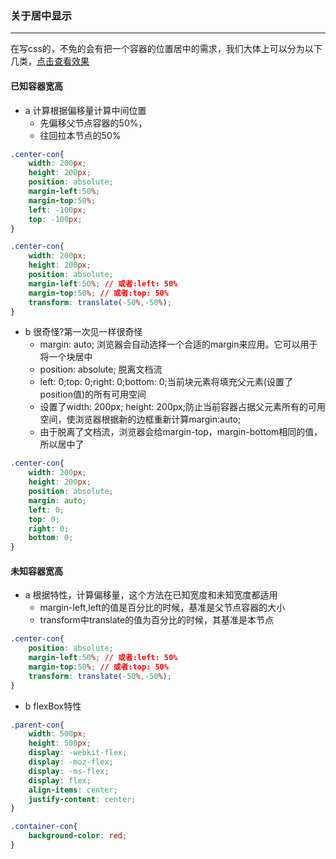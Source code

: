 ### 关于居中显示
-------

在写css的，不免的会有把一个容器的位置居中的需求，我们大体上可以分为以下几类，[点击查看效果](https://codepen.io/awarriorer/pen/vvoNgB)


#### 已知容器宽高
* a 计算根据偏移量计算中间位置
    * 先偏移父节点容器的50%，
    * 往回拉本节点的50%
``` css
.center-con{
    width: 200px;
    height: 200px;
    position: absolute;
    margin-left:50%;
    margin-top:50%;
    left: -100px;
    top: -100px;
}

.center-con{
    width: 200px;
    height: 200px;
    position: absolute;
    margin-left:50%; // 或者:left: 50%
    margin-top:50%; // 或者:top: 50%
    transform: translate(-50%,-50%);
}
```

* b 很奇怪?第一次见一样很奇怪
    * margin: auto; 浏览器会自动选择一个合适的margin来应用。它可以用于将一个块居中
    * position: absolute; 脱离文档流
    * left: 0;top: 0;right: 0;bottom: 0;当前块元素将填充父元素(设置了position值)的所有可用空间
    * 设置了width: 200px; height: 200px;防止当前容器占据父元素所有的可用空间，使浏览器根据新的边框重新计算margin:auto;
    * 由于脱离了文档流，浏览器会给margin-top，margin-bottom相同的值，所以居中了
``` css
.center-con{
    width: 200px;
    height: 200px;
    position: absolute;
    margin: auto;
    left: 0;
    top: 0;
    right: 0;
    bottom: 0;
}

```

#### 未知容器宽高
* a 根据特性，计算偏移量，这个方法在已知宽度和未知宽度都适用
    * margin-left,left的值是百分比的时候，基准是父节点容器的大小
    * transform中translate的值为百分比的时候，其基准是本节点
``` css
.center-con{
    position: absolute;
    margin-left:50%; // 或者:left: 50%
    margin-top:50%; // 或者:top: 50%
    transform: translate(-50%,-50%);
}
```
* b flexBox特性

``` css
.parent-con{
    width: 500px;
    height: 500px;
    display: -webkit-flex;
    display: -moz-flex;
    display: -ms-flex;
    display: flex;
    align-items: center;
    justify-content: center;
}

.container-con{
    background-color: red;
}

```

